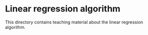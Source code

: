 <!--
SPDX-FileCopyrightText: 2023 Machine-Learning-OER-Collection
SPDX-License-Identifier: CC-BY-4.0
-->

# Linear regression algorithm

This directory contains teaching material about the linear regression algorithm.
